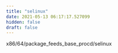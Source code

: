 ```yaml
---
title: "selinux"
date: 2021-05-13 06:17:17.527099
hidden: false
draft: false
---
```


x86/64/package_feeds_base_procd/selinux


